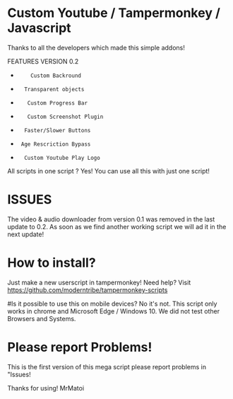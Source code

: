# Custom Youtube / Tampermonkey / Javascript
Thanks to all the developers which made this simple addons! 

FEATURES VERSION 0.2
-         Custom Backround
-       Transparent objects
-        Custom Progress Bar
-        Custom Screenshot Plugin 
-       Faster/Slower Buttons
-      Age Rescriction Bypass
-       Custom Youtube Play Logo

All scripts in one script ? Yes! You can use all this with just one script!

# ISSUES
The video & audio downloader from version 0.1 was removed in the last update to 0.2. As soon as we find another working script we will ad it in the next update!


# How to install?
Just make a new userscript in tampermonkey! Need help?
Visit
 https://github.com/moderntribe/tampermonkey-scripts

#Is it possible to use this on mobile devices?
No it's not. This script only works in chrome and Microsoft Edge / Windows 10. We did not test other Browsers and Systems.

# Please report Problems!
This is the first version of this mega script please report problems in "Issues!


Thanks for using! MrMatoi
